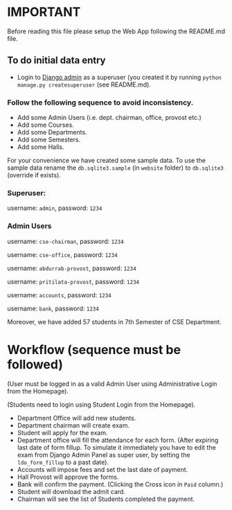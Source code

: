 
# IMPORTANT
Before reading this file please setup the Web App following the README.md file.


## To do initial data entry

- Login to [Django admin](http://127.0.0.1:8000/admin/) as a superuser (you created it by running `python manage.py createsuperuser` (see README.md).

### Follow the following sequence to avoid inconsistency.

- Add some Admin Users (i.e. dept. chairman, office, provost etc.)
- Add some Courses.
- Add some Departments.
- Add some Semesters.
- Add some Halls.





For your convenience we have created some sample data. To use the sample data rename the `db.sqlite3.sample` (in `website` folder) to `db.sqlite3` (override if exists).

### Superuser:
username: `admin`, password: `1234`


### Admin Users

username: `cse-chairman`, password: `1234`

username: `cse-office`, password: `1234`

username: `abdurrab-provost`, password: `1234`

username: `pritilata-provost`, password: `1234`

username: `accounts`, password: `1234`

username: `bank`, password: `1234`



Moreover, we have added 57 students in 7th Semester of CSE Department.


# Workflow (sequence must be followed)

(User must be logged in as a valid Admin User using Administrative Login from the Homepage).

(Students need to login using Student Login from the Homepage).

- Department Office will add new students.
- Department chairman will create exam.
- Student will apply for the exam.
- Department office will fill the attendance for each form. (After expiring last date of form fillup. To simulate it immediately you have to edit the exam from Django Admin Panel as super user, by setting the `ldo_form_fillup` to a past date).
- Accounts will impose fees and set the last date of payment.
- Hall Provost will approve the forms.
- Bank will confirm the payment. (Clicking the Cross icon in `Paid` column.)
- Student will download the admit card.
- Chairman will see the list of Students completed the payment.

